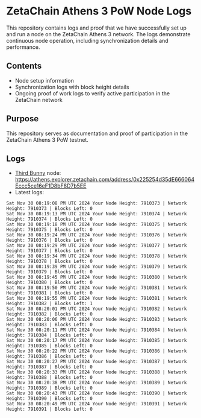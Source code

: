 # ZetaChain Athens 3 PoW Node Logs
This repository contains logs and proof that we have successfully set up and run a node on the ZetaChain Athens 3 network. The logs demonstrate continuous node operation, including synchronization details and performance.

## Contents
- Node setup information
- Synchronization logs with block height details
- Ongoing proof of work logs to verify active participation in the ZetaChain network

## Purpose
This repository serves as documentation and proof of participation in the ZetaChain Athens 3 PoW testnet.

## Logs

- [Third Bunny](https://thirdbunny.xyz/) node: https://athens.explorer.zetachain.com/address/0x225254d35dE666064Eccc5ce16eF1D8bF8D7b5EE
- Latest logs:
```
Sat Nov 30 08:19:08 PM UTC 2024 Your Node Height: 7910373 | Network Height: 7910373 | Blocks Left: 0
Sat Nov 30 08:19:13 PM UTC 2024 Your Node Height: 7910374 | Network Height: 7910374 | Blocks Left: 0
Sat Nov 30 08:19:18 PM UTC 2024 Your Node Height: 7910375 | Network Height: 7910375 | Blocks Left: 0
Sat Nov 30 08:19:24 PM UTC 2024 Your Node Height: 7910376 | Network Height: 7910376 | Blocks Left: 0
Sat Nov 30 08:19:29 PM UTC 2024 Your Node Height: 7910377 | Network Height: 7910377 | Blocks Left: 0
Sat Nov 30 08:19:34 PM UTC 2024 Your Node Height: 7910378 | Network Height: 7910378 | Blocks Left: 0
Sat Nov 30 08:19:39 PM UTC 2024 Your Node Height: 7910379 | Network Height: 7910379 | Blocks Left: 0
Sat Nov 30 08:19:45 PM UTC 2024 Your Node Height: 7910380 | Network Height: 7910380 | Blocks Left: 0
Sat Nov 30 08:19:50 PM UTC 2024 Your Node Height: 7910381 | Network Height: 7910381 | Blocks Left: 0
Sat Nov 30 08:19:55 PM UTC 2024 Your Node Height: 7910381 | Network Height: 7910382 | Blocks Left: 1
Sat Nov 30 08:20:01 PM UTC 2024 Your Node Height: 7910382 | Network Height: 7910382 | Blocks Left: 0
Sat Nov 30 08:20:06 PM UTC 2024 Your Node Height: 7910383 | Network Height: 7910383 | Blocks Left: 0
Sat Nov 30 08:20:11 PM UTC 2024 Your Node Height: 7910384 | Network Height: 7910384 | Blocks Left: 0
Sat Nov 30 08:20:17 PM UTC 2024 Your Node Height: 7910385 | Network Height: 7910385 | Blocks Left: 0
Sat Nov 30 08:20:22 PM UTC 2024 Your Node Height: 7910386 | Network Height: 7910386 | Blocks Left: 0
Sat Nov 30 08:20:27 PM UTC 2024 Your Node Height: 7910387 | Network Height: 7910387 | Blocks Left: 0
Sat Nov 30 08:20:33 PM UTC 2024 Your Node Height: 7910388 | Network Height: 7910388 | Blocks Left: 0
Sat Nov 30 08:20:38 PM UTC 2024 Your Node Height: 7910389 | Network Height: 7910389 | Blocks Left: 0
Sat Nov 30 08:20:43 PM UTC 2024 Your Node Height: 7910390 | Network Height: 7910390 | Blocks Left: 0
Sat Nov 30 08:20:49 PM UTC 2024 Your Node Height: 7910391 | Network Height: 7910391 | Blocks Left: 0
```
